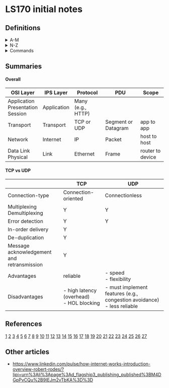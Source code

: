 # LS170 initial notes

## Definitions

<details>
<summary>A-M</summary>

### A-M

- **AJAX** (Asynchronous JavaScript and XML) : a feature that allows browsers to issue requests and process responses *without a full page refresh**; this prevents the very expensive overhead of re-creating an entire webpage on every interaction [22]
  - AJAX requests: [22]
    - are performed asynchronously (the page does NOT refresh)
    - are similar to normal requests (same components, handled by server in same way)
    - have their response typically handled by some client-side JavaScript code

- **Application Layer** : The top-most layer of the OSI and IPS models;  provides communication services to applications themselves;  does not refer to actual applications [15]
  - protocols in this layer are the ones which actual applications most directly interact with; provides a syntax for applications to interact [15]

- **Application server** : typically where application or busines logic resides and where more complicated requests are handled; server-side code lives here when deployed [24] (see also Web Server, Data Store)

- **Bandwidth** : the *amount* of data that can be sent in a particular unit of time (typically a second) [2]; a measure of *capacity* [6]

- **Broadcast address** : the IP address at the END of the range assigned to a single local network (see also Network Address) [5]

- **Browser** (web browser) : Browsers hide much of the underlying HTTP request/response cycle: [20]
  - e.g., if you fill out a web form, it will issue the POST request, get a response with a `Location` header, issue a request to the locationd defined in the `Location` header and then display the (HTML) response from the second request; a browser tool like CURL or Postman may not do all of that [20]

- **Buffer** : memory allocated according to OS configuration and physical resources available to store data awaiting processing [12]
  - used in TCP for flow control [12]

- **Byte** : a unit of digital information containing 8 bits

- **Callback** : a piece of logic you pass on to some function to be executed after a certain event has happend [22]
  - e.g., a `callback` may be triggered when a response is returned

- **Congestion avoidance** : the application of an approach and algorithm to determine the size of the initial transmission window, and how much the window should be reduced depending on network conditions (i.e., network congestion) [12]
  - typically uses data loss and number of retransmissions to determine if the network is congested [12]

- **Connectionless network communication** : a single socket object that is set to `listen()` for incoming messages (from any source) directed to its specific IP address:port [10]

- **Connection-oriented network communication** : instantiating multiple socket objects to create a connection between applications;  analogous to replicating yourself to participate in 5 different concurrent conversations [10]
  - there is still a single socket object listening for incoming messages, but once a message arrives, a new socket object is instantiated to listen specifically for messages corresponding to the four-tuple (a specific source port, source IP, destination port, destination IP) [10]
  - generally, these connections are more reliable:  easier to implement rules for managing communication order of messages, responses, retransmission, etc. [10]

- **Connection state** (for TCP, connection-oriented communication) : possible states which a TCP connection progresses through during its lifetime: [12]
  - LISTEN : this state is important (on server side)
  - SYN-SENT
  - SYN-RECEIVED
  - ESTABLISHED : this state is important
  - FIN-WAIT-1
  - FIN-WAIT-2
  - CLOSE-WAIT
  - CLOSING
  - LAST-ACK
  - TIME-WAIT
  - CLOSED (a fictional state, since if closed, no connection exists)
  - Listen and Established are most important since other states relate to establishing and terminating connections

- **Cookie** (HTTP cookie) : small files of data (containing session information) sent from the server and stored in the client (browser) during a request/response cycle [22]
  - session information is stored in the cookie; actual session data is stored on the server
  - the client-side cookie is compared with server-side data on every request to identify the current session

- **CORS** (Cross-Origin Resource Sharing) : a mechanism that allows interactions that would normally be restricted cross-origin to take place; adds new HTTP headers that lets servers serve resources cross-origin to specified origins [23]

- **CRC** (Cyclic Redundancy Check) : see FCS below [3]

- **Bandwidth bottleneck** : a point at which bandwidth changes from relatively high to relatively low [2]

- **Data store** : has the ability to save persistent data in some format for later retrieval and processing (e.g., relational database, simple files, key/value stores, document stores, etc.);  typically consulted by the Application Server [24] (see also Application Server)

- **DNS** (Domain Name System) : a distributed database which maps domain names (e.g., `www.google.com`) to an IP address (e.g., `197.251.230.45`) [17] [27]
  - DNS databases are stored on a hierarchy of world-wide DNS servers - no one server contains the complete database; if 1 server does not contain a requested domain name, that server routes the request to another DNS server up the hierarchy [17]

- **Encapsulation** : how protocols at different network layers can work together;  implemented through PDUs (i.e., the info at a higher layer is part of the data payload of a lower layer) [6]

- **Frame** : an Ethernet PDU [6] i.e., structured data.  Key components to remember are Source and Destination MAC address and Data Payload. [3] Exact headers used in an Ethernet frame will vary according to different Ethernet standards [9 q6]

- **FCS** (Frame Check Sequence) : the final 4 bytes (32 bits) of an Ethernet frame used for a CRC (cyclic redundancy check).  The receiving device generates it's own FCS from frame data then compares it to the FCS in the sent data. If the 2 don't match, the frame is dropped.  Ethernet does not implement retransmission functionality - this is left to higher level protocols. [3]

- **Flow Control** : a mechanism to prevent the sender from overwhelming the receiver with too much data at once [12]
  - in TCP: data awaiting processing is stored in a buffer
  - the amount of data each side can accept is defined in the WINDOW field of the TCP header; this is a dynamic field (i.e., will change depending on how full the buffer is) [12]

- **Four-tuple** : Four pieces of information defined for connection-oriented network communication:  source port, source IP, destination port, destination IP;  newly instantiated sockets listen for messages where all 4 pieces of info match [10]

- **Four-way handshake** : a process used for terminating TCP connections; uses `FIN` flag of TCP headers [12]

- **GET** (HTTP request) : used to retrieve a resource (most links are GETs); the response can be anything, but if it's HTML and that HTML references other resources, a browser will automatically request those referenced resources, a pure HTTP tool (like `curl`) will not [20]

- **Header** (HTTP request or response header) : colon-separated name-value pairs sent in plain text; HTTP headers allow the client and server to send additional info during the HTTP response/request cycle;  [20]

- **HOL blocking** (Head-of-Line blocking) : a general networking concept where an issue in delivering or processing 1 message in a sequence will 'block' or delay the deilvery of processing of subsequent messages [12]

- **Hop** : journeys between nodes on the network (i.e., interruptions for transmission, processing, queuing) [2]

- **HTML** (Hypertext Markup Language) : the means by whch resources on the web should be uniformly structured; one of the three technologies / concepts upon which the web was based (see also URI, HTTP) [16]
  - e.g., `<a>` with `href` attribute to provide links to other resources

- **HTTP** (Hypertext Transfer Protocol) : a *stateless protocol* for how clients communicate with servers [24]; the set of rules which provide uniformity to the way resources on the web are transferred between applications (a *request response protocol* between a *server* and a *client* [17]) [16]
  - a single HTTP message exchange consists of a request and a response between a client and a server [27]
    - client sends the request, server sends the response
  - serves as a link between applications (a message format) and the transfer of hypertext documents [17]
  - is an inherently *stateless* protocol - makes it hard to build user experiences that are stateful (e.g., know where a request came from, differentiating users, staying "logged in", etc.) [17]
  - is inherently *insecure*, but can be made more secure through use of:
    - https (see also Secure HTTP)
    - enforcing same-origin policy (see also Same-origin policy)
    - preventing session hijacking, and cross-site scripting (see also Session Hijacking, XSS) [XSS](#xss)

- **HTTP request** : can be Get or Post (see also GET and POST) [20]
  - key components: [20]
    - request line : made up of method and peth [26 q1]
        - HTTP method (i.e., GET vs POST) * required [26 q1]
        - path (resource name and any query parameters) * required [26 q1]
    - headers  (`Host` header is required since HTTP 1.1, other headers optional [26 q1])
    - parameters (optional [26 q1])
    - message body (for POST requests) (optional [26 q1])
  - `GET` requests should only retrieve content from server (main webpage content doesn't change) [26 q3]
    - e.g., return search results; display a webpage that displays how many times it's been viewed (main content doesn't change)
  - `POST` requests involve changing values stored on server [26 q3]
    - e.g., submit form info

- **HTTP response** : the raw data returned by a server to an HTTP request [21]
  - key components of a response: [21]
    - status line : comprised of a code (e.g., 200) (see also Status Code) and short text * required [26 q2]
    - headers (optional [26 q2])
    - message body (contains the raw response data) (optional [26 q2])

- **Hub** : a basic piece of network hardware that replicates a message and forwards it to all of the devices on the network. Devices connected to a hub that receive a message not intended for it (i.e., MAC address is different) will ignore the frame [3]

- **Interframe Gap** : a brief pause in transmission between each Ethernet frame; allows the receiver to prepare to receive the next frame; contributes to Transmission Delay. For 100Mbps Ethernet the gap is 0.96 microseconds. [3]

- **Internet** : A network of networks;  comprised of *network infrastructure* (physical devices: routers, switches, physical network, cables, etc.) and *protocols* (which allow infrastructure to function) [6]

- **Internet Layer** : Also called Network Layer (OSI model).  Generally uses Internet Protocol (IP) at this layer; primary purpose is to facilitate communication between hosts (e.g., computers) on different networks [5]

- **IP** : Internet Protocol [1]; IPv4 and IPv6 are currently in use; primary functions are: routing data between one device and another (i.e., between hosts) [10] across networks via IP addressing, encapsulation of data into packets [5]; the predominant protocol for *inter-network communication* [6]  (see also Packet)

- **IP Address** : logical address (unlike MAC addresses) - can be assigned as required to devices as they join a network;  must be assigned within  a range of addresses available to the LAN they join.[5]
  - IPv4 address: 32-bit length; set of 4 numbers of 8 bits each; decimal numbers between `0` and `255` (e.g., `109.156.106.57`); maximum possible unique addresses is ~4.3 billion [5]
  - IPv6 address: 128-bit length; 8 x 16 bit blocks (e.g., 8 sets of hexadecimal characters); max possible addresses is 340 undecillion [5] The first 4 sets are used to locate a specific network, the last 4 sets to identify a particular interface or device within that network [9 q9]

- **Internet Protocol Suite** : (also called TCP/IP model or DoD model) a framework for organizing the set of communication protocols used in the internet [8]
  - Layers include [corresponding PDU name]: [8]
    - Application
    - Transport [segment (TCP) or datagram (UDP)]
    - Internet [packet] (IP - from network to sub-network)
    - Link [frame] (Ethernet - from router to device)
  - lower levels (Ethernet, IP) are inherently unreliable - although checksum data is provided, if the frame or packet is corrupt, it will just be dropped [11]
  - for reliable data transmission, a system of rules must be implemented to enable it (e.g, TCP) [13]


- **LAN** (Local Area Network) : multiple devices (computers) connected via a network bridging device (like a hub, or more likely a switch).  If connected wirelessly, would be known as WLAN (Wireless LAN) [4]

- **Latency** : a measure of the *time* (or delay [6]) it takes for data to get from 1 point in a network to another [2]
  - consists of:
    - **propogation delay** : the time it takes for a message to travel from sender to receiver; ratio between distance and speed [2]
    - **transmission delay** : the time it takes to push data onto each "link" in it's journey from 1 point to another (e.g., between switches, routers, other network devices) [2]
    - **processing delay** : data needs to be processed at each 'link' - this is the delay to process data between links [2]
    - **queuing delay** : (also buffering) the amount of time data waits in a queue to be processed [2]
    - **last-mile latency** : delays which involve getting a network signal from ISP's network to home or office network; as data is directed down the network hierarchy to the correct sub-network there will be more frequent and shorter 'hops' [2]

- **MAC Address** : a (unique) sequence of 6, two-digit hexadecimal numbers (e.g., `00:40:96:9d:68:0a`) assigned to every device with a NIC; used to direct Ethernet frames between network devices in a (W)LAN;  MAC address is "burned in" when manufactured;  in theory, should all be unique (may not be, but rarely causes problems) [3] [6] MAC addresses have a 'flat' structure [9 q7]

- **Multiplexing** : transmitting multiple signals over a single channel;  opposite:  **demultiplexing** [10]
  - multiplexing is enabled through use of network ports [13]


</details>

<details>
<summary>N-Z</summary>

### N-Z

- **Network** : 1 or more computers connected in such a way that they can communicate or exchange data [4]

- **Network address** : the IP address at the START of the range assigned to a single local network (see also Broadcast Address) [5]

- **Network congestion** : when there is more data being transmitted on a network than there is network capacity to transmit the data [12]
  - If there is congestion, excess data is lost [12]

- **Network edge** : the 'entry point' into a network like a home or corporate LAN [2]

- **NIC** (Network Interface Card) : any network-enabled device [3]

- **Origin** : a combination of *scheme*, *host*, and *port* [23]
  - scheme:  e.g., `http` vs `https`
  - host: `mysite.com` vs `anothersite.com`
  - port: `http://mysite.com` (port 80 by default) vs `http://mysite.com:4000`

- **OSI model** (Open Systems Interconnection model): a conceptual model for general computer network communication [8] (see also Internet Protocol Suite)
  - Layers include: [8]
    - Application
    - Presentation
    - Session
    - Transport
    - Network
    - Data Link
    - Physical

- **Packet** : a PDU within the IP Protocol;  has a header and a data payload;  data payload is generally a TCP segment or UDP datagram [5]

- **Packet sniffing** : Reading HTTP request/responses being sent back and forth between a client and server; finding a session id would alow someone to pose as your client and be automatically logged in without needing your username or pw [23]

- **PDU** : Protocol Data Units [1]
  - an amount or block of data transferred over a network
  - may have diffrent names within different protocols or protocol layers
  - consists of a header, data payload, trailer (or footer)
  - e.g., Ethernet Frames are a PDU that encapsulate data from the Internet/Network layer above [3]

- **Physical network** : the tangible infrastructure that transmits electrical signals, light, radio waves which carry network communications [6]

- **Pipelining** : similar to a Stop-and-Wait protocol, but the sender continuously sends messages in a "window" (maximum number of messages in the pipeline at any 1 time) without waiting for the acknowledgement.  If there is a time-out before an acknowledgement is received, that message will be re-sent, etc as per the Stop-and-Wait protocol [11]
  - specific implementations are "Go-back-N" and "Selective Repeat" [11]

- **Port** (network port): an identifer for a specific process running on a host (will be between 0 - 65,535, some numbers are reserved) [10]
  - 0 - 1023 : assigned to processes that provide commonly used network services
      - HTTP is port 80 (unencrypted) or port 443 (encrypted)
      - FTP is port 20
      - SMTP is port 25
  - 1024 - 49,151 : registered ports; assigned as requested by private entities; may also be *ephemeral* (temporary) ports assigned by the operating system
  - source and destination ports are included in PDU for transport layer (exact structure varies based on specific transport protocol used) [10]

- **POST** (HTTP request) : an HTTP request that allows you to send or submit data to the server; allows sending of much larger and sensitive data to the server (such as passwords, images, videos, etc.) [20]
  - data is sent as part of the HTTP *body*; body is optional (can be blank) [20]

- **Protocol** : (network protocol) a system of rules governing the exchange or transission of data; various protocols have various functions (corresponding to the various 'layers' of the network) [6]
  - there are many different protocols to address different aspects of network communication OR the same aspect, but a specific use case [7]

- **Query string** (HTTP) : used to send data to the server; used *only* in HTTP GET requests [18]
  - components include: [18]
    - `?` : reserved character to mark the start of the query string
    - e.g. `search=ruby` : a parameter name/value pair
    - `&` : reserved character used when adding more parameters to the query string
    - e.g., `results=10` : another parameter name/value pair
  - limits: [18]
    - have a max length (cannot send a lot of data)
    - all name/value pairs are visible in the URL (can't send sensitive info)
    - space and special characters can't be used (need to be URL encoded)

- **Round-trip Time (RTT)** : a latency calculation often used in networking - the length of time for a signal to be sent, added to the length of time for an acknowledgement or response to be received [2]

- **Router** : a network device;  responsible for a network 'segment' (i.e., a range of IP addresses for which the router keeps a record and can forward packets to);  routers also keep a routing table - record of other routers on the network and their network addresses [5]

- **Same-origin policy** : a policy that permits unrestricted interaction between resources originating from the same origin, but restricts certain interactions between resources originating from different origins [23] (see also Origin)
  - typically allowed:  requests for linking, redirects, form submissions, embedding of resources from other origins (e.g., scripts, css stylesheets, images, media, fonts, iframes)
  - typically restricted: cross-origin requests (where resources are being accessed programmatically using APIs such as `XMLHttpRequest` or `fetch`)

- **Scheme name** (in URI context) : a specification for assigning identifiers within that scheme; isn't related specifically to a protocol, but it identifies which protocol should be used to access the resource;  URI scheme names are found on [IANA website](https://www.iana.org/assignments/uri-schemes/uri-schemes.xhtml) [25]
  - generally, scheme names are in lowercase (e.g., `http`) and protocols in uppercase (e.g., `HTTP`) [25]

- **Secure HTTP (HTTPS)** : the use of TLS to encrypt the requests/responses associated with HTTP (i.e., not send them as strings, which are susceptible to *packet sniffing*) [23]

- **Session Hijacking** : when a hacker obtains the session id and can access the web application as if they are an authenticated user; does not require the username/pw [23]
  - countermeasures: [23]
    - reset the session - render the old session id invalid and create a new one
    - setting expiration times on sessions (limit time a hacker has to use the session id)
    - use HTTPS

- **Session Identifier** : a unique token that gets passed whenever a client makes a request to the server to allow the server to identify clients [22]
  - when using session identifiers, for each request, the server must: [22]
    - inspect the request for a session identifier
    - ensure the session is still valid
    - maintain rules on how to handle session expiration and how to store session data
    - retrieve session data based on the session id
    - recreate the application state (e.g., HTML for a web request) from the session data and send it back to the client as a response

- **Socket** : also a *communication end-point*; conceptually, it is an endpoint used for inter-process communication [10]
  - could be a UNIX socket (mechanism for communicating between local process running on the same maching)
  - could also be an internet socket (e.g., TCP/IP socket): a mechanism for inter-process communication between networked processes (usually on different machines)
  - ==the combo of an IP address and port information==; this enables end-to-end communication between specific applications (often on different machines, but could be a `localhost` and a browser on the same machine) (e.g., `216.3.128.12:8080`) [10]
  - sockets are implemented by instantiating *socket objects* (often following the Berkeley sockets API model:  `bind()`, `listen()`, `accept()`, `connect()`, etc. Ruby, Python, Node.js use this) [10]

- **Stateful (simulation)** : HTTP can simulate statefulness through techniques such as: [27]
  - using session ids (see also Session Identifier)
  - using cookies (see also Cookie)
  - using AJAX (see also AJAX)

- **Stateless (protocol)** : a protocol designed such that each request/response pair is completely independent of the previous one [17]
  - use of a stateless protocol implies that servers do not need to store info (like state) between requests; i.e., there is no "clean-up" if a request breaks en route to the server [17]

- **Status Code** (HTTP response) : a 3-digit number a server sends back after receiving a request; signifies the status of the request; typically returned with status text [21]
  - |status code | status text | meaning |
    |------------|-------------|---------|
    |200         | OK          | request handled successfully |
    |302         | Found       | requested resource has changed temporarily <br> usually redirects to another URL defined in `Location` response header|
    |404         | Not Found   | requested resource cannot be found |
    |500         | internal server error | server has encountered a generic error | 
  
- **Stop-and-Wait protocol** : a reliable protocol, but not very efficient - a lot of waiting for acknowledgements [11]
  -  messages are sent with sequence numbers and a timeout; receiver sends an acknowledgement (w/ sequence number) once received; then sender sends next message in sequence (w/ sequence number) [11]
  - if acknowledgement goes missing, sender will re-send a message (w/ sequence number) after time-out [11]
  - if receiver gets a duplicate, it will drop it and re-send the acknowledgement [11]

- **Sub-net** : when a network range (of IP addresses) is split into smaller networks (e.g., the range 109.156.106.0 - 109.156.106.255 is split into 2 smaller segments with 2 routers: 1 responsible for 109.156.106.0 - 109.156.106.127 AND another for 109.156.106.128 - 109.156.106.255) [5]

- **Switch** : a network device that directs Ethernet frames to ONLY the desired MAC address;  a MAC Address Table keeps a record of ports and MAC addresses for connected devices [3]

- **TCP** (Transmission Control Protocol) : provides reliable network communication (data transfer) on top of an unreliable channel [12]
  - ==Reliability is provided through *message acknowledgement* and *retransmission*, and *in-order delivery*== [13]
  - Key focuses are: [12]
    - data integrity (error detection [14 q4])
    - de-duplication [14 q4]
    - in-order delivery
    - retransmission of lost data
  - also provides data encapsulation and multiplexing (through TCP segments) [12]
  - PDUs are called "Segments" [8] [12]
  - ==TCP is a connection-oriented protocol==, it requires a connection between application processes established through a ==Three-way Handshake== (see also Three-way Handshake) [12]
  - Key aspect to know is that when establishing a connection, a sender MUST wait a full RTT (SYN sent and SYN ACK received) before sending data: this is "a lot of overhead" to establish connections; thus important to provide efficiency and reliability for retransmission of data once a connection is established through ==Flow Control and Congestion Avoidance== (see also Flow Control and Congestion Avoidance) [12]
  - there are variations of TCP which use different algorithms or approaches for determining the size of the initial transmission window and how to vary this based on network conditions
  - Disadvantages of TCP: 
    - ==HOL blocking can occur since in-order delivery of Segments is required==;  can lead to increased queuing delays; increases latency [12]
    - ==latency overhead of establishing a connection== [13]

- **Three-way Handshake** : a process used for establishing TCP connections [12]
  - 1. Sender ==sends SYN== (sync) Segment
  - 2. Receiver receives SYN, ==responds with SYN ACK== (acknowledge) Segment
  - 3. Sender receives SYN ACK, responds with ==ACK==
  - 4. Receiver receives ACK;  establishes connection
  - see also Connection State [12]

- **TTL** (Time to Live) : a value within the Packet header that defines the maximum number of network 'hops' a packet can take before being dropped; at each hop, the network router will decrement TTL by 1 [5]

- **UDP** (User Datagram Protocol) : a ==simple connectionless protocol== at the Transport layer that uses one-way data flow; its simplicity allows it to be ==fast and flexible== [12] [13]
  - Header includes only: source port, destination port, length (of data in bits), checksum (required for IPv6, but optional for IPv4;  i.e., does provide error-checking [14 q5] )
  - also provides multiplexing (through use of ports)
  - PDU is "Datagram" [12]
  - provides no guarantee of message delivery (==no reliability==), message delivery order (==no in-order delivery==), ==no congestion-avoidance or flow-control==, no connection state tracking (since it is a connectionless protocol) [12] [13]
  - Applications using UDP can start sending data without waiting for connections to be established; actual transmission is also faster (datagrams are not re-sent); latency is less of an issue; no HOL blocking
  - specific services (like in-order delivery [sequencing] or data retransmission) are left up to the developer to decide if they want to implement
  - best used for voice or video calling, online gaming; streaming - occasional dropped data will lead to glitches, but are worth the speed of the protocol, especially over long distances (high latency)
  - best practice for UDP use involves implementing congestion avoidance to prevent the network from being overwhelmed

- **URI** (Uniform Resource Identifier) : an identifier for a particular resource within an information space [27];
  - a general concept - identifiers [19];
  - a string of characters which identifies a particular resource; URIs mark specific points in the information space of the web [16]

- **URL** (Uniform Resource Locator) : distinct from URI [16]; a type of URI [19]; (see also URI); the most frequently used part of a URI that specifies where resources are located [18]
  - Comprised of components: [18]
    - scheme (e.g., `http`)
    - host (e.g., `www.example.com`)
    - port (e.g., `:88`) : optional - only required if not using the default port (default for normal HTTP requests is port `80`)
    - path (e.g., `/home`) optional - shows what local resource is being requested (could point to a specific file)
    - query string (e.g., `?item=book`) optional - made up of *query parameters* to send data to the server

- **URL encoding** : a technique where certain characters in an URL are replaced with an ASCII code [27]
  - in URLs can only use standard 128-character ASCII set (single-byte UTF-8 codes) [18]
    - if not part of the standard set, might be misinterpreted (e.g., `%`, ` `, `'`, `"`, `#`, `<`, `>`, `[`, `]`, `~`, etc.), or reserved (e.g., `&`, `/`, `?`, `:`, `@`) then it must be encoded
  
- **Web server** : typically a server that responds to requests for static assets: files, images, css, javascript, etc. - requests that don't require any data processing [24] (see also Application Server)

- **WLAN** (Wireless LAN) : where devices are connected wirelessly to a central device (wireess hub or switch) [4]

- **World wide web** (the "web") : a **service** that can be accessed via the internet;  an information system comprised of resources navigable using an URL [16]

##### **XSS** 
(Cross-site Scripting) : adding raw HTML and Javascript through available forms to 'inject' script onto a website which then gets interpreted and executed by the browser [23]
  - e.g. attacker could use JavaScript to get session ids of all future visitors to the site; malicious code would bypass the same-origin policy since it lives on the site
  - simple example: could add `<script>alert('an example of...')</script>` to a comment section to have an alert pop-up
  - countermeasures: [23]
    - 'sanitize' user input - eliminate `<script>` tags or disallow HTML / JS altogether
    - escape all user input when displaying it - so it does not get interpreted as code by the browser
      - e.g., replace `<p>` and `</p>` with `&lt;p&gt;` and `&lt;/p&gt;`


</details>


<details>
<summary>Commands</summary>

## Commands / Tools

- `traceroute google.com`  (`tracert` for Windows): displays the route and latency of a path across a network (e.g., my computer to Google server) [2]

- `netstat -ntup` : displays all of the active network connections (including local address and foreign address as sockets [IP address:port]) for active applications

- `curl www.google.com` : a command line tool used to issue HTTP requests

</details>

## Summaries

#### Overall

| OSI Layer | IPS Layer   | Protocol   | PDU                 | Scope             |
|-----------|-------------|------------|---------------------|-------------------|
| Application <br> Presentation <br> Session | Application | Many (e.g., HTTP) | |
| Transport | Transport   | TCP or UDP | Segment or Datagram | app to app        |
| Network | Internet    | IP         | Packet              | host to host      |
| Data Link <br> Physical | Link | Ethernet | Frame | router to device |

#### TCP vs UDP

|                | TCP | UDP |
|----------------|-----|-----|
|Connection-type |Connection-oriented|Connectionless|
|Multiplexing <br> Demultiplexing   |  Y  |  Y  |
|Error detection |  Y  |  Y  |
|In-order delivery|  Y  |   |
|De-duplication|  Y  |   |
|Message acknowledgement and <br>retransmission|  Y  |   |
|Advantages | reliable | - speed <br> - flexibility |
|Disadvantages | - high latency (overhead) <br> - HOL blocking| - must implement features (e.g., congestion avoidance) <br> - less reliable |

## References
[1](https://launchschool.com/lessons/4af196b9/assignments/21ef33af)
[2](https://launchschool.com/lessons/4af196b9/assignments/097d7577)
[3](https://launchschool.com/lessons/4af196b9/assignments/81df3782)
[4](https://launchschool.com/lessons/4af196b9/assignments/268243e5)
[5](https://launchschool.com/lessons/4af196b9/assignments/b222ecfb)
[6](https://launchschool.com/lessons/4af196b9/assignments/6b7df8fb)
[7](https://launchschool.com/lessons/4af196b9/assignments/a53e65ce)
[8](https://launchschool.com/lessons/4af196b9/assignments/21ef33af)
[9](https://launchschool.com/quizzes/18c3a173)
[10](https://launchschool.com/lessons/2a6c7439/assignments/41113e98)
[11](https://launchschool.com/lessons/2a6c7439/assignments/89636ed4)
[12](https://launchschool.com/lessons/2a6c7439/assignments/d09ddd52)
[13](https://launchschool.com/lessons/2a6c7439/assignments/4ab0993c)
[14](https://launchschool.com/quizzes/6b67f575)
[15](https://launchschool.com/lessons/cc97deb5/assignments/c604eb60)
[16](https://launchschool.com/lessons/cc97deb5/assignments/e3d85587)
[17](https://launchschool.com/books/http/read/background)
[18](https://launchschool.com/books/http/read/what_is_a_url)
[19](https://danielmiessler.com/study/difference-between-uri-url/)
[20](https://launchschool.com/books/http/read/making_requests)
[21](https://launchschool.com/books/http/read/processing_responses)
[22](https://launchschool.com/books/http/read/statefulness)
[23](https://launchschool.com/books/http/read/security)
[24](https://launchschool.com/lessons/cc97deb5/assignments/586769d9)
[25](https://launchschool.com/lessons/cc97deb5/assignments/a28ccb6f)
[26](https://launchschool.com/lessons/cc97deb5/assignments/83ae67aa)
[27](https://launchschool.com/lessons/cc97deb5/assignments/9f4e349a)


## Other articles
- https://www.linkedin.com/pulse/how-internet-works-introduction-overview-robert-rodes/?lipi=urn%3Ali%3Apage%3Ad_flagship3_publishing_published%3BM4DGpPvCQu%2B9IEJm2vTbKA%3D%3D